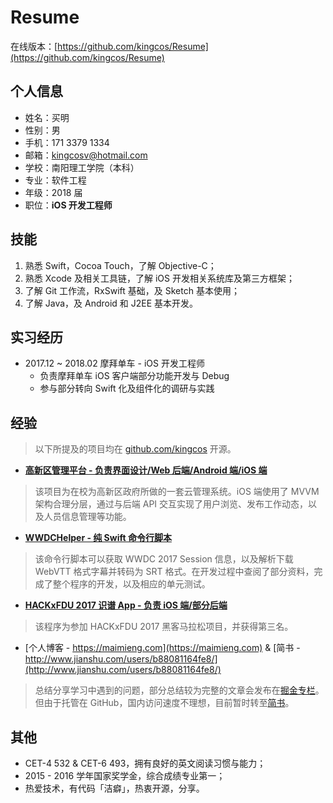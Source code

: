 # Resume

在线版本：[https://github.com/kingcos/Resume](https://github.com/kingcos/Resume)

## 个人信息

- 姓名：买明
- 性别：男
- 手机：171 3379 1334
- 邮箱：kingcosv@hotmail.com
- 学校：南阳理工学院（本科）
- 专业：软件工程
- 年级：2018 届
- 职位：**iOS 开发工程师**

## 技能

1. 熟悉 Swift，Cocoa Touch，了解 Objective-C；
2. 熟悉 Xcode 及相关工具链，了解 iOS 开发相关系统库及第三方框架；
3. 了解 Git 工作流，RxSwift 基础，及 Sketch 基本使用；
4. 了解 Java，及 Android 和 J2EE 基本开发。

## 实习经历

- 2017.12 ~ 2018.02 摩拜单车 - iOS 开发工程师
  - 负责摩拜单车 iOS 客户端部分功能开发与 Debug
  - 参与部分转向 Swift 化及组件化的调研与实践

## 经验

> 以下所提及的项目均在 [github.com/kingcos](https://github.com/kingcos) 开源。

- [**高新区管理平台 - 负责界面设计/Web 后端/Android 端/iOS 端**](https://github.com/kingcos/GXQSyetem-iOS)

> 该项目为在校为高新区政府所做的一套云管理系统。iOS 端使用了 MVVM 架构合理分层，通过与后端 API 交互实现了用户浏览、发布工作动态，以及人员信息管理等功能。

- [**WWDCHelper - 纯 Swift 命令行脚本**](https://github.com/kingcos/WWDCHelper)

> 该命令行脚本可以获取 WWDC 2017 Session 信息，以及解析下载 WebVTT 格式字幕并转码为 SRT 格式。在开发过程中查阅了部分资料，完成了整个程序的开发，以及相应的单元测试。

- [**HACKxFDU 2017 识谱 App - 负责 iOS 端/部分后端**](https://www.hackx.org/projects/189)

> 该程序为参加 HACKxFDU 2017 黑客马拉松项目，并获得第三名。

- [个人博客 - https://maimieng.com](https://maimieng.com) & [简书 - http://www.jianshu.com/users/b88081164fe8/](http://www.jianshu.com/users/b88081164fe8/)

> 总结分享学习中遇到的问题，部分总结较为完整的文章会发布在[掘金专栏](https://juejin.im/user/576a484d1532bc006046d078)。但由于托管在 GitHub，国内访问速度不理想，目前暂时转至[简书](http://www.jianshu.com/users/b88081164fe8/)。

## 其他

- CET-4 532 & CET-6 493，拥有良好的英文阅读习惯与能力；
- 2015 - 2016 学年国家奖学金，综合成绩专业第一；
- 热爱技术，有代码「洁癖」，热衷开源，分享。